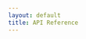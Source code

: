 ```yaml
---
layout: default
title: API Reference
---
```


<div id="swagger-ui"></div>
<link href="https://cdnjs.cloudflare.com/ajax/libs/swagger-ui/3.28.0/swagger-ui.css" rel="stylesheet">
<link href="/assets/css/api-reference.css" rel="stylesheet">
<script src="https://unpkg.com/swagger-ui-dist@3/swagger-ui-bundle.js"></script>
<script>
  SwaggerUIBundle({
    url: "https://raw.githubusercontent.com/bob-cd/bob/queue/apiserver/src/main/resources/bob/api.yaml",
    dom_id: '#swagger-ui',
    presets: [
      SwaggerUIBundle.presets.apis,
      SwaggerUIBundle.SwaggerUIStandalonePreset
    ],
    layout: "BaseLayout"
  })
</script>